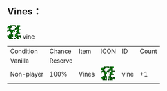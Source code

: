 ## Vines：
<img src="./mc_icon/decorations/vine.png">
vine

<table>
	<tablebody>
		<tr>
			<td>Condition</td>
			<td>Chance</td>
			<td>Item</td>
			<td>ICON</td>
			<td>ID</td>
			<td>Count</td>
		</tr>
		<tr>
			<td>Vanilla</td>
			<td>Reserve </td>
			<td></td>
			<td></td>
			<td></td>
			<td></td>
		</tr>
		<tr>
			<td>Non-player </td>
			<td>100%</td>
			<td>Vines</td>
			<td><img src="./mc_icon/decorations/vine.png"></td>
			<td>vine</td>
			<td>+1</td>
		</tr>
	</tablebody>
</table>